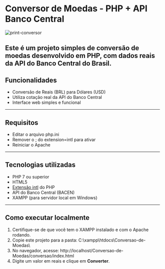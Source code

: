 # Conversor de Moedas - PHP + API Banco Central


![print-conversor](https://github.com/user-attachments/assets/1e01e18e-0c5b-4ef5-ae0e-26fdcbeeff5d)



Este é um projeto simples de conversão de moedas desenvolvido em PHP, com dados reais da API do Banco Central do Brasil.
---

## Funcionalidades

- Conversão de Reais (BRL) para Dólares (USD)
- Utiliza cotação real da API do Banco Central
- Interface web simples e funcional

---

## Requisitos

- Editar o arquivo php.ini
- Remover o ; do extension=intl para ativar
- Reiniciar o Apache

 ---

## Tecnologias utilizadas

- PHP 7 ou superior
- HTML5
- [Extensão intl](https://www.php.net/manual/en/book.intl.php) do PHP
- API do Banco Central (BACEN)
- XAMPP (para servidor local em Windows)

---

## Como executar localmente

1. Certifique-se de que você tem o XAMPP instalado e com o Apache rodando.
2. Copie este projeto para a pasta: C:\xampp\htdocs\Conversao-de-Moedas\
3. No navegador, acesse: http://localhost/Conversao-de-Moedas/conversao/index.html
4. Digite um valor em reais e clique em **Converter**.

